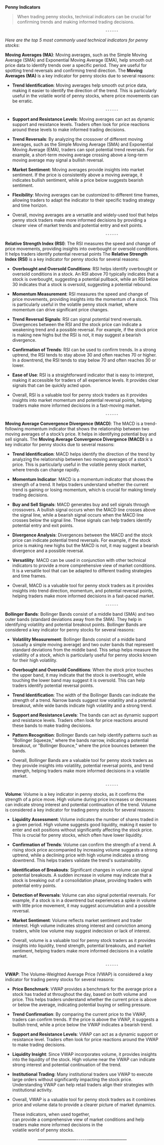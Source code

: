 **Penny Indicators**

> When trading penny stocks, technical indicators can be crucial for confirming trends and making informed trading decisions. 

<div align="center">

                               ------

</div>

*Here are the top 5 most commonly used technical indicators for penny stocks*:

**Moving Averages (MA)**: Moving averages, such as the Simple Moving Average (SMA) and Exponential Moving Average (EMA), help smooth out price data to identify trends over a specific period. They are useful for spotting trend reversals and confirming trend direction. The **Moving Averages (MA)** is a key indicator for penny stocks due to several reasons:

- **Trend Identification**: Moving averages help smooth out price data, making it easier to identify the direction of the trend. This is particularly useful in the volatile world of penny stocks, where price movements can be erratic.

<div align="center">

                               ------

</div>

- **Support and Resistance Levels**: Moving averages can act as dynamic support and resistance levels. Traders often look for price reactions around these levels to make informed trading decisions.

- **Trend Reversals**: By analyzing the crossover of different moving averages, such as the Simple Moving Average (SMA) and Exponential Moving Average (EMA), traders can spot potential trend reversals. For example, a short-term moving average crossing above a long-term moving average may signal a bullish reversal.

- **Market Sentiment**: Moving averages provide insights into market sentiment. If the price is consistently above a moving average, it indicates bullish sentiment, while a price below suggests bearish sentiment.

- **Flexibility**: Moving averages can be customized to different time frames, allowing traders to adapt the indicator to their specific trading strategy and time horizon.

- Overall, moving averages are a versatile and widely-used tool that helps penny stock traders make more informed decisions by providing a clearer view of market trends and potential entry and exit points.

<div align="center">

                               ------

</div>

**Relative Strength Index (RSI)**: The RSI measures the speed and change of price movements, providing insights into overbought or oversold conditions. It helps traders identify potential reversal points
The **Relative Strength Index (RSI)** is a key indicator for penny stocks for several reasons:

- **Overbought and Oversold Conditions**: RSI helps identify overbought or oversold conditions in a stock. An RSI above 70 typically indicates that a stock is overbought, suggesting a potential pullback, while an RSI below 30 indicates that a stock is oversold, suggesting a potential rebound.

- **Momentum Measurement**: RSI measures the speed and change of price movements, providing insights into the momentum of a stock. This is particularly useful in the volatile penny stock market, where momentum can drive significant price changes.

- **Trend Reversal Signals**: RSI can signal potential trend reversals. Divergences between the RSI and the stock price can indicate a weakening trend and a possible reversal. For example, if the stock price is making new highs but the RSI is not, it may suggest a bearish divergence.

- **Confirmation of Trends**: RSI can be used to confirm trends. In a strong uptrend, the RSI tends to stay above 30 and often reaches 70 or higher. In a downtrend, the RSI tends to stay below 70 and often reaches 30 or lower.

- **Ease of Use**: RSI is a straightforward indicator that is easy to interpret, making it accessible for traders of all experience levels. It provides clear signals that can be quickly acted upon.
- Overall, RSI is a valuable tool for penny stock traders as it provides insights into market momentum and potential reversal points, helping traders make more informed decisions in a fast-moving market.

<div align="center">

                               ------

</div>

**Moving Average Convergence Divergence (MACD)**: The MACD is a trend-following momentum indicator that shows the relationship between two moving averages of a stock’s price. It helps in identifying potential buy and sell signals.
The **Moving Average Convergence Divergence (MACD)** is a key indicator for penny stocks due to several reasons:

- **Trend Identification**: MACD helps identify the direction of the trend by analyzing the relationship between two moving averages of a stock's price. This is particularly useful in the volatile penny stock market, where trends can change rapidly.

- **Momentum Indicator**: MACD is a momentum indicator that shows the strength of a trend. It helps traders understand whether the current trend is gaining or losing momentum, which is crucial for making timely trading decisions.

- **Buy and Sell Signals**: MACD generates buy and sell signals through crossovers. A bullish signal occurs when the MACD line crosses above the signal line, while a bearish signal occurs when the MACD line crosses below the signal line. These signals can help traders identify potential entry and exit points.

- **Divergence Analysis**: Divergences between the MACD and the stock price can indicate potential trend reversals. For example, if the stock price is making new highs but the MACD is not, it may suggest a bearish divergence and a possible reversal.

- **Versatility**: MACD can be used in conjunction with other technical indicators to provide a more comprehensive view of market conditions. It is a versatile tool that can be adapted to different trading strategies and time frames.

- Overall, MACD is a valuable tool for penny stock traders as it provides insights into trend direction, momentum, and potential reversal points, helping traders make more informed decisions in a fast-paced market.

<div align="center">

                               ------

</div>

**Bollinger Bands**: Bollinger Bands consist of a middle band (SMA) and two outer bands (standard deviations away from the SMA). They help in identifying volatility and potential breakout points.
Bollinger Bands are considered a key indicator for penny stocks for several reasons:

- **Volatility Measurement**: Bollinger Bands consist of a middle band (usually a simple moving average) and two outer bands that represent standard deviations from the middle band. This setup helps measure the volatility of a stock, which is particularly useful for penny stocks known for their high volatility.

- **Overbought and Oversold Conditions**: When the stock price touches the upper band, it may indicate that the stock is overbought, while touching the lower band may suggest it is oversold. This can help traders identify potential reversal points.

- **Trend Identification**: The width of the Bollinger Bands can indicate the strength of a trend. Narrow bands suggest low volatility and a potential breakout, while wide bands indicate high volatility and a strong trend.

- **Support and Resistance Levels**: The bands can act as dynamic support and resistance levels. Traders often look for price reactions around these bands to make trading decisions.

- **Pattern Recognition**: Bollinger Bands can help identify patterns such as "Bollinger Squeeze," where the bands narrow, indicating a potential breakout, or "Bollinger Bounce," where the price bounces between the bands.

- Overall, Bollinger Bands are a valuable tool for penny stock traders as they provide insights into volatility, potential reversal points, and trend strength, helping traders make more informed decisions in a volatile market.

<div align="center">

                               ------

</div>

**Volume**: Volume is a key indicator in penny stocks, as it confirms the strength of a price move. High volume during price increases or decreases can indicate strong interest and potential continuation of the trend.
Volume is considered a key indicator for trading penny stocks for several reasons:

- **Liquidity Assessment**: Volume indicates the number of shares traded in a given period. High volume suggests good liquidity, making it easier to enter and exit positions without significantly affecting the stock price. This is crucial for penny stocks, which often have lower liquidity.

- **Confirmation of Trends**: Volume can confirm the strength of a trend. A rising stock price accompanied by increasing volume suggests a strong uptrend, while a declining price with high volume indicates a strong downtrend. This helps traders validate the trend's sustainability.

- **Identification of Breakouts**: Significant changes in volume can signal potential breakouts. A sudden increase in volume may indicate that a stock is breaking out of a consolidation phase, providing traders with potential entry points.

- **Detection of Reversals**: Volume can also signal potential reversals. For example, if a stock is in a downtrend but experiences a spike in volume with little price movement, it may suggest accumulation and a possible reversal.

- **Market Sentiment**: Volume reflects market sentiment and trader interest. High volume indicates strong interest and conviction among traders, while low volume may suggest indecision or lack of interest.

- Overall, volume is a valuable tool for penny stock traders as it provides insights into liquidity, trend strength, potential breakouts, and market sentiment, helping traders make more informed decisions in a volatile market.

<div align="center">

                               ------

</div>

**VWAP**: The Volume-Weighted Average Price (VWAP) is considered a key indicator for trading penny stocks for several reasons:

- **Price Benchmark**: VWAP provides a benchmark for the average price a stock has traded at throughout the day, based on both volume and price. This helps traders understand whether the current price is above or below the average, indicating potential buying or selling pressure.

- **Trend Confirmation**: By comparing the current price to the VWAP, traders can confirm trends. If the price is above the VWAP, it suggests a bullish trend, while a price below the VWAP indicates a bearish trend.

- **Support and Resistance Levels**: VWAP can act as a dynamic support or resistance level. Traders often look for price reactions around the VWAP to make trading decisions.

- **Liquidity Insight**: Since VWAP incorporates volume, it provides insights into the liquidity of the stock. High volume near the VWAP can indicate strong interest and potential continuation of the trend.

- **Institutional Trading**: Many institutional traders use VWAP to execute large orders without significantly impacting the stock price. Understanding VWAP can help retail traders align their strategies with institutional activity.

- Overall, VWAP is a valuable tool for penny stock traders as it combines price and volume data to provide a clearer picture of market dynamics.

  These indicators, when used together,  
   can provide a comprehensive view of 
   market conditions and help traders 
  make more informed decisions in the  
      volatile world of penny stocks.

<div align="center">

—————————------—————————

</div>
